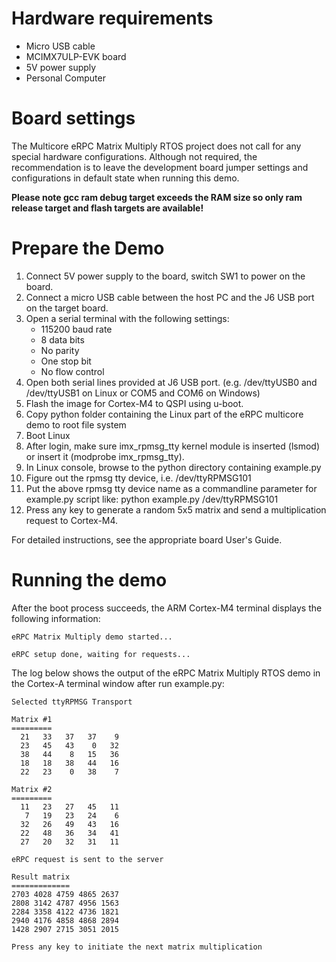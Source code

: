 Hardware requirements
=====================
- Micro USB cable
- MCIMX7ULP-EVK board
- 5V power supply
- Personal Computer

Board settings
==============
The Multicore eRPC Matrix Multiply RTOS project does not call for any special hardware configurations.
Although not required, the recommendation is to leave the development board jumper settings and
configurations in default state when running this demo.

**Please note gcc ram debug target exceeds the RAM size so only ram release target and flash targets
are available!**

Prepare the Demo
================
1.  Connect 5V power supply to the board, switch SW1 to power on the board.
2.  Connect a micro USB cable between the host PC and the J6 USB port on the target board.
3.  Open a serial terminal with the following settings:
    - 115200 baud rate
    - 8 data bits
    - No parity
    - One stop bit
    - No flow control
4.  Open both serial lines provided at J6 USB port.
    (e.g. /dev/ttyUSB0 and /dev/ttyUSB1 on Linux or COM5 and COM6 on Windows)
5.  Flash the image for Cortex-M4 to QSPI using u-boot.
6.  Copy python folder containing the Linux part of the eRPC multicore demo to root file system
7.  Boot Linux
8.  After login, make sure imx_rpmsg_tty kernel module is inserted (lsmod) or insert it (modprobe imx_rpmsg_tty).
9.  In Linux console, browse to the python directory containing example.py
10. Figure out the rpmsg tty device, i.e. /dev/ttyRPMSG101
11. Put the above rpmsg tty device name as a commandline parameter for example.py script like: python example.py /dev/ttyRPMSG101
12. Press any key to generate a random 5x5 matrix and send a multiplication request to Cortex-M4.

For detailed instructions, see the appropriate board User's Guide.

Running the demo
================
After the boot process succeeds, the ARM Cortex-M4 terminal displays the following information:
~~~~~~~~~~~~~~~~~~~~~~~~~~~~~~~~~~~
eRPC Matrix Multiply demo started...

eRPC setup done, waiting for requests...
~~~~~~~~~~~~~~~~~~~~~~~~~~~~~~~~~~~
The log below shows the output of the eRPC Matrix Multiply RTOS demo in the Cortex-A terminal window
after run example.py:
~~~~~~~~~~~~~~~~~~~~~~~~~~~~~~~~~~~
Selected ttyRPMSG Transport

Matrix #1
=========
  21   33   37   37    9
  23   45   43    0   32
  38   44    8   15   36
  18   18   38   44   16
  22   23    0   38    7

Matrix #2
=========
  11   23   27   45   11
   7   19   23   24    6
  32   26   49   43   16
  22   48   36   34   41
  27   20   32   31   11

eRPC request is sent to the server

Result matrix
=============
2703 4028 4759 4865 2637
2808 3142 4787 4956 1563
2284 3358 4122 4736 1821
2940 4176 4858 4868 2894
1428 2907 2715 3051 2015

Press any key to initiate the next matrix multiplication
~~~~~~~~~~~~~~~~~~~~~~~~~~~~~~~~~~~
